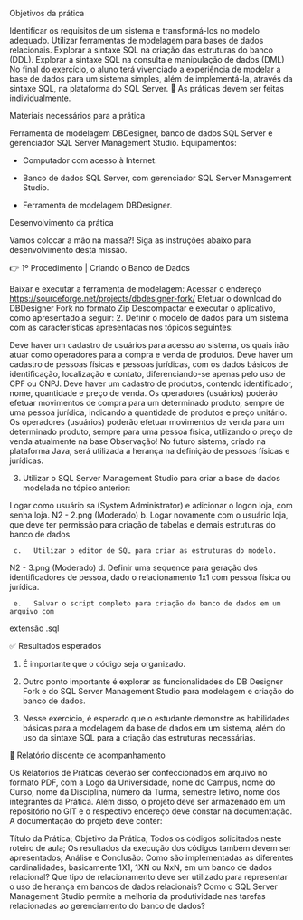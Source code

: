 Objetivos da prática

Identificar os requisitos de um sistema e transformá-los no modelo adequado.
Utilizar ferramentas de modelagem para bases de dados relacionais.
Explorar a sintaxe SQL na criação das estruturas do banco (DDL).
Explorar a sintaxe SQL na consulta e manipulação de dados (DML)
No final do exercício, o aluno terá vivenciado a experiência de modelar a base de
dados para um sistema simples, além de implementá-la, através da sintaxe SQL, na
plataforma do SQL Server.
📍 As práticas devem ser feitas individualmente.

Materiais necessários para a prática

Ferramenta de modelagem DBDesigner, banco de dados SQL Server e gerenciador
SQL Server Management Studio.
Equipamentos:
  - Computador com acesso à Internet.

  - Banco de dados SQL Server, com gerenciador SQL Server Management Studio.

  - Ferramenta de modelagem DBDesigner.

Desenvolvimento da prática

Vamos colocar a mão na massa?! Siga as instruções abaixo para desenvolvimento
desta missão.

👉 1º Procedimento | Criando o Banco de Dados

Baixar e executar a ferramenta de modelagem:
Acessar o endereço https://sourceforge.net/projects/dbdesigner-fork/
Efetuar o download do DBDesigner Fork no formato Zip
Descompactar e executar o aplicativo, como apresentado a seguir:
2.   Definir o modelo de dados para um sistema com as características apresentadas
nos tópicos seguintes:

Deve haver um cadastro de usuários para acesso ao sistema, os quais irão atuar
como operadores para a compra e venda de produtos.
Deve haver um cadastro de pessoas físicas e pessoas jurídicas, com os dados
básicos de identificação, localização e contato, diferenciando-se apenas pelo uso
de CPF ou CNPJ.
Deve haver um cadastro de produtos, contendo identificador, nome, quantidade e
preço de venda.
Os operadores (usuários) poderão efetuar movimentos de compra para um
determinado produto, sempre de uma pessoa jurídica, indicando a quantidade de
produtos e preço unitário.
Os operadores (usuários) poderão efetuar movimentos de venda para um
determinado produto, sempre para uma pessoa física, utilizando o preço de venda
atualmente na base
Observação! No futuro sistema, criado na plataforma Java, será utilizada a herança na
definição de pessoas físicas e jurídicas.

3.   Utilizar o SQL Server Management Studio para criar a base de dados modelada no
tópico anterior:

Logar como usuário sa (System Administrator) e adicionar o logon loja, com
senha loja.
N2 - 2.png
 (Moderado)
     b.   Logar novamente com o usuário loja, que deve ter permissão para criação de
tabelas e demais estruturas do banco de dados

     c.   Utilizar o editor de SQL para criar as estruturas do modelo.

N2 - 3.png
 (Moderado)
     d.   Definir uma sequence para geração dos identificadores de pessoa, dado o
relacionamento 1x1 com pessoa física ou jurídica.

     e.   Salvar o script completo para criação do banco de dados em um arquivo com
extensão .sql

✅ Resultados esperados

1. É importante que o código seja organizado.

2. Outro ponto importante é explorar as funcionalidades do DB Designer Fork e do SQL
Server Management Studio para modelagem e criação do banco de dados.

3. Nesse exercício, é esperado que o estudante demonstre as habilidades básicas para
a modelagem da base de dados em um sistema, além do uso da sintaxe SQL para a
criação das estruturas necessárias.

📝 Relatório discente de acompanhamento

Os Relatórios de Práticas deverão ser confeccionados em arquivo no formato PDF, com
a Logo da Universidade, nome do Campus, nome do Curso, nome da Disciplina, número
da Turma, semestre letivo, nome dos integrantes da Prática. Além disso, o projeto deve
ser armazenado em um repositório no GIT e o respectivo endereço deve constar na
documentação. A documentação do projeto deve conter:

Título da Prática;
Objetivo da Prática;
Todos os códigos solicitados neste roteiro de aula;
Os resultados da execução dos códigos também devem ser apresentados;
Análise e Conclusão:
Como são implementadas as diferentes cardinalidades, basicamente 1X1, 1XN ou
NxN, em um banco de dados relacional?
Que tipo de relacionamento deve ser utilizado para representar o uso de herança
em bancos de dados relacionais?
Como o SQL Server Management Studio permite a melhoria da produtividade nas
tarefas relacionadas ao gerenciamento do banco de dados?
